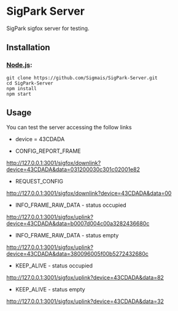 SigPark Server
===================================

SigPark sigfox server for testing.

## Installation

### [Node.js](http://nodejs.org/):

~~~
git clone https://github.com/Sigmais/SigPark-Server.git 
cd SigPark-Server
npm install
npm start
~~~

## Usage

You can test the server accessing the follow links

* device = 43CDADA

* CONFIG_REPORT_FRAME

http://127.0.0.1:3001/sigfox/downlink?device=43CDADA&data=031200030c301c02001e82

* REQUEST_CONFIG

http://127.0.0.1:3001/sigfox/downlink?device=43CDADA&data=00

* INFO_FRAME_RAW_DATA - status occupied

http://127.0.0.1:3001/sigfox/uplink?device=43CDADA&data=b0007d004c00a3282436680c

* INFO_FRAME_RAW_DATA - status empty

http://127.0.0.1:3001/sigfox/uplink?device=43CDADA&data=380096005f00b5272432680c

* KEEP_ALIVE - status occupied

http://127.0.0.1:3001/sigfox/uplink?device=43CDADA&data=82

* KEEP_ALIVE - status empty

http://127.0.0.1:3001/sigfox/uplink?device=43CDADA&data=32

